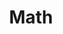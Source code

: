 ---
layout: grid
type: tag
title: Math
slug: math
category: books
sidebar: true
order: 2
description: >
   Math field
---